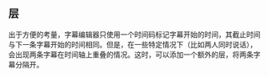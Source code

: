 
## 层

出于方便的考量，字幕编辑器只使用一个时间码标记字幕开始的时间，其截止时间与下一条字幕开始的时间相同。但是，在一些特定情况下（比如两人同时说话），会出现两条字幕在时间轴上重叠的情况。这时，可以添加一个额外的层，将两条字幕分隔开。
